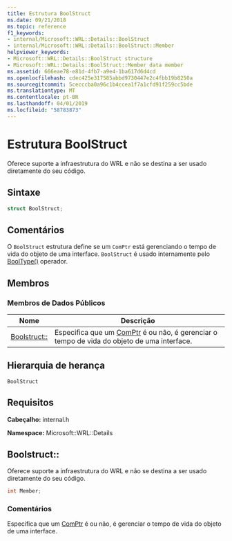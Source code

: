 ```yaml
---
title: Estrutura BoolStruct
ms.date: 09/21/2018
ms.topic: reference
f1_keywords:
- internal/Microsoft::WRL::Details::BoolStruct
- internal/Microsoft::WRL::Details::BoolStruct::Member
helpviewer_keywords:
- Microsoft::WRL::Details::BoolStruct structure
- Microsoft::WRL::Details::BoolStruct::Member data member
ms.assetid: 666eae78-e81d-4fb7-a9e4-1ba617d6d4cd
ms.openlocfilehash: cdec425e317585abbd9730447e2c4fbb19b8250a
ms.sourcegitcommit: 5cecccba0a96c1b4ccea1f7a1cfd91f259cc5bde
ms.translationtype: MT
ms.contentlocale: pt-BR
ms.lasthandoff: 04/01/2019
ms.locfileid: "58783873"
---
```

# <a name="boolstruct-structure"></a>Estrutura BoolStruct

Oferece suporte a infraestrutura do WRL e não se destina a ser usado diretamente do seu código.

## <a name="syntax"></a>Sintaxe

```cpp
struct BoolStruct;
```

## <a name="remarks"></a>Comentários

O `BoolStruct` estrutura define se um `ComPtr` está gerenciando o tempo de vida do objeto de uma interface. `BoolStruct` é usado internamente pelo [BoolType()](comptr-class.md#operator-microsoft-wrl-details-booltype) operador.

## <a name="members"></a>Membros

### <a name="public-data-members"></a>Membros de Dados Públicos

Nome                          | Descrição
----------------------------- | ------------------------------------------------------------------------------------------------------------------
[Boolstruct::](#member) | Especifica que um [ComPtr](comptr-class.md) é ou não, é gerenciar o tempo de vida do objeto de uma interface.

## <a name="inheritance-hierarchy"></a>Hierarquia de herança

`BoolStruct`

## <a name="requirements"></a>Requisitos

**Cabeçalho:** internal.h

**Namespace:** Microsoft::WRL::Details

## <a name="member"></a>Boolstruct::

Oferece suporte a infraestrutura do WRL e não se destina a ser usado diretamente do seu código.

```cpp
int Member;
```

### <a name="remarks"></a>Comentários

Especifica que um [ComPtr](comptr-class.md) é ou não, é gerenciar o tempo de vida do objeto de uma interface.
